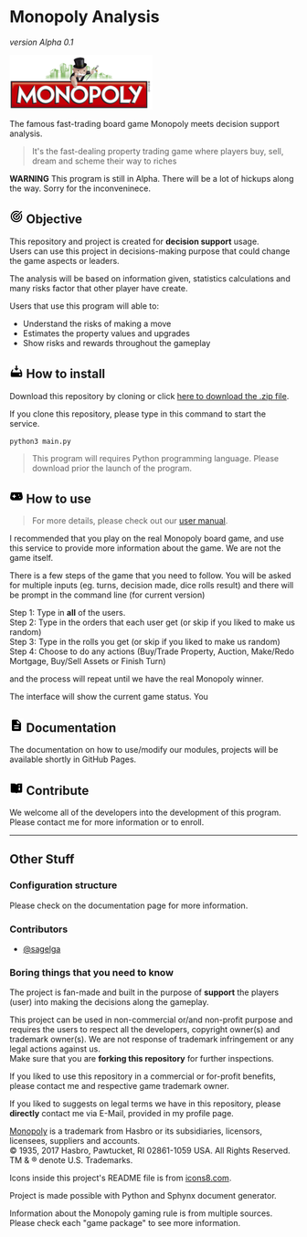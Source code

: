 # Monopoly Analysis
*version Alpha 0.1*

![](img/monopoly-logo.png)

The famous fast-trading board game Monopoly meets decision support analysis.

> It's the fast-dealing property trading game where players buy, sell, dream and scheme their way to riches

**WARNING** This program is still in Alpha. There will be a lot of hickups along the way. Sorry for the inconveninece.

## ![](img/icons8-goal-24.png) Objective
This repository and project is created for **decision support** usage.<br>
Users can use this project in decisions-making purpose that could change the game aspects or leaders.

The analysis will be based on information given, statistics calculations and many risks factor that other player have create.

Users that use this program will able to:
- Understand the risks of making a move
- Estimates the property values and upgrades
- Show risks and rewards throughout the gameplay

## ![](img/icons8-software-installer-24.png) How to install
Download this repository by cloning or click [here to download the .zip file](https://github.com/sagelga/monopoly-analysis/archive/master.zip).

If you clone this repository, please type in this command to start the service.
```
python3 main.py
```

> This program will requires Python programming language. Please download prior the launch of the program.

## ![](img/icons8-game-controller-24.png) How to use
> For more details, please check out our [user manual](https://sagelga.github.io/monopoly-analysis/).

I recommended that you play on the real Monopoly board game, and use this service to provide more information about the game. We are not the game itself.

There is a few steps of the game that you need to follow. You will be asked for multiple inputs (eg. turns, decision made, dice rolls result) and there will be prompt in the command line (for current version)

Step 1: Type in **all** of the users.<br>
Step 2: Type in the orders that each user get (or skip if you liked to make us random)<br>
Step 3: Type in the rolls you get (or skip if you liked to make us random)<br>
Step 4: Choose to do any actions (Buy/Trade Property, Auction, Make/Redo Mortgage, Buy/Sell Assets or Finish Turn)<br>

and the process will repeat until we have the real Monopoly winner.

The interface will show the current game status. You

## ![](img/icons8-document-24.png) Documentation
The documentation on how to use/modify our modules, projects will be available shortly in GitHub Pages.

## ![](img/icons8-user-manual-24.png) Contribute
We welcome all of the developers into the development of this program. Please contact me for more information or to enroll.

----
## Other Stuff
### Configuration structure
Please check on the documentation page for more information.

### Contributors
- [@sagelga](https://github.com/sagelga)

### Boring things that you need to know
The project is fan-made and built in the purpose of **support** the players (user) into making the decisions along the gameplay.

This project can be used in non-commercial or/and non-profit purpose and requires the users to respect all the developers, copyright owner(s) and trademark owner(s). We are not response of trademark infringement or any legal actions against us.<br>
Make sure that you are **forking this repository** for further inspections.

If you liked to use this repository in a commercial or for-profit benefits, please contact me and respective game trademark owner.

If you liked to suggests on legal terms we have in this repository, please **directly** contact me via E-Mail, provided in my profile page.

[Monopoly](https://www.hasbro.com/en-us/brands/monopoly) is a trademark from Hasbro or its subsidiaries, licensors, licensees, suppliers and accounts.<br>
© 1935, 2017 Hasbro, Pawtucket, RI 02861-1059 USA. All Rights Reserved. TM & ® denote U.S. Trademarks.

Icons inside this project's README file is from [icons8.com](icons8.com).

Project is made possible with Python and Sphynx document generator.

Information about the Monopoly gaming rule is from multiple sources. Please check each "game package" to see more information.
